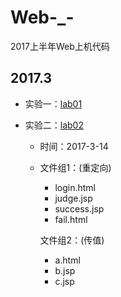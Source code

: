 # Web-_-
2017上半年Web上机代码
## 2017.3
- 实验一：[lab01](https://github.com/54Simo/Web.GuoFang/tree/master/lab01)

- 实验二：[lab02](https://github.com/54Simo/Web.GuoFang/tree/master/lab02)

  - 时间：2017-3-14

  - 文件组1：(重定向)

    - login.html
    - judge.jsp
    - success.jsp
    - fail.html

    文件组2：(传值)

    - a.html
    - b.jsp
    - c.jsp

